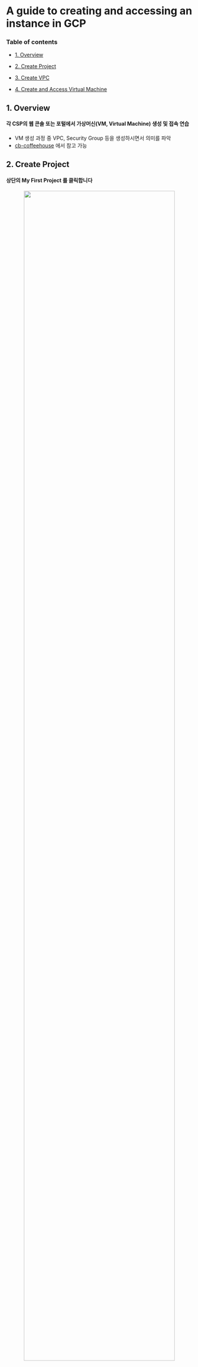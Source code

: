 # A guide to creating and accessing an instance in GCP

### Table of contents

- [1. Overview](#1-overview)

- [2. Create Project](#2-create-project)

- [3. Create VPC](#3-create-vpc)

- [4. Create and Access Virtual Machine](#4-create-and-access-virtual-machine)

## 1. Overview

#### 각 CSP의 웹 콘솔 또는 포털에서 가상머신(VM, Virtual Machine) 생성 및 접속 연습
- VM 생성 과정 중 VPC, Security Group 등을 생성하시면서 의미를 파악
- [cb-coffeehouse](https://github.com/cloud-barista/cb-coffeehouse/wiki) 에서 참고 가능

## 2. Create Project

#### 상단의 My First Project 를 클릭합니다

<p align="center">
  <img src="https://github.com/eeeclipse/2021CA/blob/main/figure/image-20210816092613251.png?raw=true" width="90%" height="90%" >
</p>

#### 우측 상단의 `새 프로젝트`를 선택합니다.

<p align="center">
  <img src="https://github.com/eeeclipse/2021CA/blob/main/figure/image-20210816092645594.png?raw=true" width="90%" height="90%" >
</p>

#### 주의: 프로젝트 이름은 변경할 수 있지만 프로젝트 ID 는 변경할 수 없습니다.

#### gcloud sdk를 활용할 때 식별할 수 있도록 알아보기 쉽고 unique한 값을 입력합니다.
- 프로젝트 이름 제약사항 : 이름은 4~30자(영문 기준) 사이
- 입력가능한 특수문자 : 문자, 숫자, 작은따옴표, 하이픈, 공백 또는 느낌표

<p align="center">
  <img src="https://github.com/eeeclipse/2021CA/blob/main/figure/image-20210816092707741.png?raw=true" width="90%" height="90%" >
</p>

#### `만들기` 버튼을 누르면 프로젝트 초기 화면으로 리디렉션 됩니다.

#### 생성한 프로젝트에 대한 내용을 확인하고 싶다면 좌측 네비게이션 메뉴에서 IAM - 설정을 클릭합니다.

#### 프로젝트 이름과 프로젝트 ID, 그리고 프로젝트 번호를 확인할 수 있습니다. 

<p align="center">
  <img src="https://github.com/eeeclipse/2021CA/blob/main/figure/image-20210816093108328.png?raw=true" width="90%" height="90%" >
</p>

## 3. Create VPC

#### 가상 머신을 만들기 위해서는 사전작업이 필요합니다. 바로 네트워크와 방화벽을 구성하는 것입니다.

#### Cloud VPC를 통해서 가용역영을 분리하고 VPN 토폴로지를 커스텀 설정할 수 있습니다. 

#### VPC 네트워크를 생성하지 않으면 기본 네트워크로 잡히게 됩니다. 기본 VPN 게이트 웨이에는 인터페이스 한개, 외부 주소 한개가 있으며 동적 또는 정적 라우팅을 사용하는 터널을 지원하게 됩니다. 

#### VPC 네트워크에서 네트워크 만들기를 설정하고 구분할 수 있는 VPC 네트워크와 서브넷을 생성합니다.

#### 필요한 VPC의 리전과 public subnet을 구성하고, 대역을 지정합니다.

<p align="center">
  <img src="https://github.com/eeeclipse/2021CA/blob/main/figure/image-20210818204404124.png?raw=true" width="90%" height="90%" >
</p>

### VPC와 서브넷이 생성되었음을 확인할 수 있습니다.

<p align="center">
  <img src="https://github.com/eeeclipse/2021CA/blob/main/figure/image-20210818204546459.png?raw=true" width="90%" height="90%" >
</p>

## 4. Create and Access Virtual Machine

#### Compute Engine - VM 인스턴스로 이동합니다.

<p align="center">
  <img src="https://github.com/eeeclipse/2021CA/blob/main/figure/image-20210818204713847.png?raw=true" width="90%" height="90%" >
</p>

#### 상단에 위치한 `인스턴스 만들기` 를 클릭합니다.

#### 인스턴스 생성에는 4개의 옵션이 제공됩니다.
- 새 VM 인스턴스 : 공개된 OS 이미지 또는 커스텀 이미지에서 VM을 생성합니다.
- 템플릿에서 VM 인스턴스 만들기 : 구글에서 제공하는 
- 머신 이미지의 새 VM 인스턴스
- Market Place

<p align="center">
  <img src="https://github.com/eeeclipse/2021CA/blob/main/figure/image-20210818204837145.png?raw=true" width="90%" height="90%" >
</p>

#### 주의: 인스턴스의 이름, 리전 그리고 영역은 변경할 수 없으므로 신중하게 결정해야합니다.

#### 머신 구성은 일반용도로 설정하고, vCPU와 메모리를 선택합니다. 물론 상황에 맞게 커스텀 머신을 설정할 수도 있습니다. 

#### 머신의 시리즈는 다음과 같습니다.
- 일반용도 : 일반적인 작업 부하에 적합한 머신 유형이며 가격 및 유연성을 위해 최적화
  - E2 : 가용성 기반 CPU 플랫폼
  - N2 : Cascade LAke CPU 플랫폼
  - N1 : Intel Skylake 플랫폼 또는 이전 버전
- 컴퓨팅 최적화 : 컴퓨팅 집약적인 작업 부하에 맞는 고성능 머신 
  - C1 : Intel Cascade Lake CPU 플랫폼에서 제공

<p align="center">
  <img src="https://github.com/eeeclipse/2021CA/blob/main/figure/image-20210818205637876.png?raw=true" width="90%" height="90%" >
</p>

#### 다음으로는 부팅디스크를 설정합니다. 공개된 이미지를 선택할 수도 있으며, 맞춤이미지를 활용할 수 있습니다. 기존에 운영하던 머신이 있다면 스냅샷을 이용하거나 기존 디스크를 선택할 수 있습니다. 저는 여기서 Ubuntu 21.04 이미지를 선택해보겠습니다. 

<p align="center">
  <img src="https://github.com/eeeclipse/2021CA/blob/main/figure/image-20210818205807045.png?raw=true" width="90%" height="90%" >
</p>

#### 이제 추가적인 설정들이 남았습니다. 위에서 생성한 VPC를 활용하여 네트워크 인터페이스를 붙여줄 예정입니다.

<p align="center">
  <img src="https://github.com/eeeclipse/2021CA/blob/main/figure/image-20210818210121433.png?raw=true" width="90%" height="90%" >
</p>

#### 물론 이 작업을 하지 않아도 머신을 생성하는데에는 문제가 없습니다. 다만 실제 서비스를 운영한다면 VPC 와 서브넷을 분리하여 운영하고, 각각의 서브넷에 정책을 적용하여 보안을 강화하는 것이 좋습니다.


<p align="center">
  <img src="https://github.com/eeeclipse/2021CA/blob/main/figure/image-20210818210244232.png?raw=true" width="90%" height="90%" >
</p>

#### 생성된 머신을 확인합니다. 상태 란의 초록색 체크 표시가 보이면 머신이 정상적으로 작동하고 있다는 것을 의미합니다.

<p align="center">
  <img src="https://github.com/eeeclipse/2021CA/blob/main/figure/image-20210818210428816.png?raw=true" width="90%" height="90%" >
</p>

#### 머신에 접속하는 방법은 여러가지가 있습니다. `PuTTY` 등의 클라이언트를 사용할 수도 있고, shell로 접근할 수도 있습니다. 여기에서는 GCP에서 제공하는 연결 방법을 이용해보겠습니다. 


#### `연결 - SSH`  좌측의 화살표를 클릭하여 `브라우저 창에서 열기`를 선택합니다.

<p align="center">
  <img src="https://github.com/eeeclipse/2021CA/blob/main/figure/image-20210818211854844-16292891353561.png?raw=true" width="90%" height="90%" >
</p>

## 주의할 점

#### [Naver Whale](https://user-images.githubusercontent.com/47745785/130347062-f053037b-7090-4f0f-a102-cede2c85564c.png) 사용시에 GCP VM 인스턴스 웹 콘솔로 접근이 안되는 현상 발생. 구글 크롬 브라우저를 사용하는 것이 좋음. 


## Reference

1. [GCP Compute Engine 문서](https://cloud.google.com/compute/docs?hl=ko) 
2. [Virtual Private Cloud(VPC) 문서](https://cloud.google.com/vpc?hl=ko)

